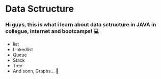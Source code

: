 # Data Sctructure
### Hi guys, this is what i learn about data sctructure in JAVA in collegue, internet and bootcamps! :computer:
 - list
 - Linkedlist
 - Queue
 - Stack
 - Tree 
 - And sonn, Graphs... :walking:
